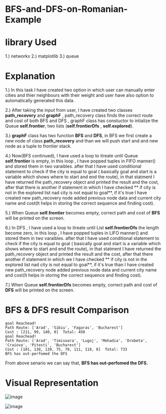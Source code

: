 # BFS-and-DFS-on-Romanian-Example
# library Used
1.) networkx
2.) matplotlib
3.) queue

# Explanation
1.) In this task I have created two option in which user can manually enter cities and thier neighbours with their weight and user have also option to automatically generated this data.

2.) After taking the input from user, I have created two classes **path_recovery** and **graphF** , path_recovery class finds the  correct route and cost of both BFS and DFS , graphF class has constuctor to intialize the Queue **self.frontier**, two lists (**self.frontierDfs** , **self.explored**).

3.) **graphF** class has two function **BFS** and **DFS**, in BFS we first create a new node of class **path_recovery** and than we will push start and and new node as a tuple to frontier stack.

4.) Now(BFS continued), I have used a loop to  itreate until Queue **self.frontier** is empty, in this loop , I have  popped tuples in FIFO manner() and stored them in two varaibles. after that I have used conditional statement to check if the city is equal to goal ( basically goal and start is a variable which shows where to start and end the route), in that statment I have returned the path_recovery object  and printed the result and the cost, after that there is another if statement in which  I have checked ** if city is not in the explored list nad city is not equal to goal**, if it's true I have created new path_recovery node added previous node data and current city name and cost(It helps in storing the correct sequence and finding cost).

5.) When Queue **self.frontier** becomes empty, correct path and cost of **BFS** will be printed on the screen.


6.) In DFS , I have used a loop to  itreate until List **self.frontierDfs** the length become zero, in this loop , I have  popped tuples in LIFO manner() and stored them in two varaibles. after that I have used conditional statement to check if the city is equal to goal ( basically goal and start is a variable which shows where to start and end the route), in that statment I have returned the path_recovery object  and printed the result and the cost, after that there another if statement in which we I have checked ** if city is not in the explored list nad city is not equal to goal**, if it's true than I have created new path_recovery node added previous node data and current city name and cost(It helps in storing the correct sequence and finding cost).

7.) When Queue **self.frontierDfs** becomes empty, correct path and cost of **DFS** will be printed on the screen.


# BFS & DFS result Comparison
~~~
goal Reachead!
Path Route: ['Arad', 'Sibiu', 'Fagaras', 'Bucharest']
Cost : [211, 99, 140, 0]  Total: 450
goal Reachead!
Path Route: ['Arad', 'Timisoara', 'Lugoj', 'Mehadia', 'Drobeta', 'Craiova', 'Pitesti', 'Bucharest']
Cost : [101, 138, 120, 75, 70, 111, 118, 0]  Total: 733
BFS has out-perfomed the DFS
~~~
From above senario we can say that, **BFS has out-perfomed the DFS.**

# Visual Representation

![image](https://user-images.githubusercontent.com/91987110/220993585-66168394-00e0-440a-9872-db2e307d4d8e.png)

![image](https://user-images.githubusercontent.com/91987110/220993714-1398739c-7c61-4613-9ef3-e0d2fb3ef917.png)




